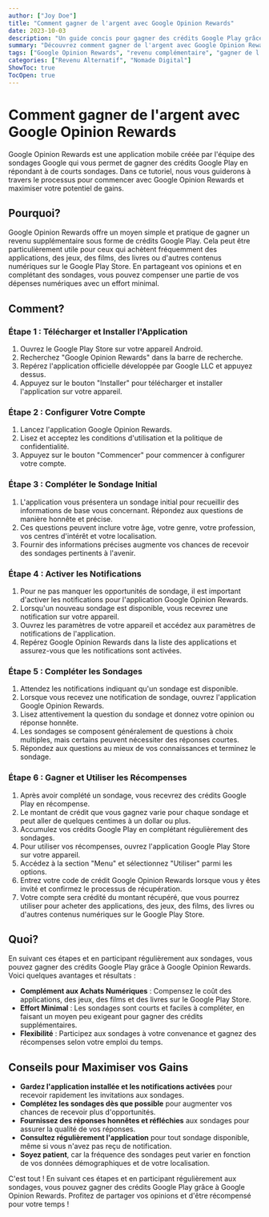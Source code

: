 ```yaml
---
author: ["Joy Doe"]
title: "Comment gagner de l'argent avec Google Opinion Rewards"
date: 2023-10-03
description: "Un guide concis pour gagner des crédits Google Play grâce à Google Opinion Rewards en répondant à de courts sondages."
summary: "Découvrez comment gagner de l'argent avec Google Opinion Rewards en répondant à de courts sondages et en gagnant des crédits Google Play. Ce guide couvre les étapes pour commencer et des conseils pour maximiser vos gains."
tags: ["Google Opinion Rewards", "revenu complémentaire", "gagner de l'argent", "crédits Google Play"]
categories: ["Revenu Alternatif", "Nomade Digital"]
ShowToc: true
TocOpen: true
---
```


# Comment gagner de l'argent avec Google Opinion Rewards

Google Opinion Rewards est une application mobile créée par l'équipe des sondages Google qui vous permet de gagner des crédits Google Play en répondant à de courts sondages. Dans ce tutoriel, nous vous guiderons à travers le processus pour commencer avec Google Opinion Rewards et maximiser votre potentiel de gains.

## Pourquoi?

Google Opinion Rewards offre un moyen simple et pratique de gagner un revenu supplémentaire sous forme de crédits Google Play. Cela peut être particulièrement utile pour ceux qui achètent fréquemment des applications, des jeux, des films, des livres ou d'autres contenus numériques sur le Google Play Store. En partageant vos opinions et en complétant des sondages, vous pouvez compenser une partie de vos dépenses numériques avec un effort minimal.

## Comment?

### Étape 1 : Télécharger et Installer l'Application

1. Ouvrez le Google Play Store sur votre appareil Android.
2. Recherchez "Google Opinion Rewards" dans la barre de recherche.
3. Repérez l'application officielle développée par Google LLC et appuyez dessus.
4. Appuyez sur le bouton "Installer" pour télécharger et installer l'application sur votre appareil.

### Étape 2 : Configurer Votre Compte

1. Lancez l'application Google Opinion Rewards.
2. Lisez et acceptez les conditions d'utilisation et la politique de confidentialité.
3. Appuyez sur le bouton "Commencer" pour commencer à configurer votre compte.

### Étape 3 : Compléter le Sondage Initial

1. L'application vous présentera un sondage initial pour recueillir des informations de base vous concernant. Répondez aux questions de manière honnête et précise.
2. Ces questions peuvent inclure votre âge, votre genre, votre profession, vos centres d'intérêt et votre localisation.
3. Fournir des informations précises augmente vos chances de recevoir des sondages pertinents à l'avenir.

### Étape 4 : Activer les Notifications

1. Pour ne pas manquer les opportunités de sondage, il est important d'activer les notifications pour l'application Google Opinion Rewards.
2. Lorsqu'un nouveau sondage est disponible, vous recevrez une notification sur votre appareil.
3. Ouvrez les paramètres de votre appareil et accédez aux paramètres de notifications de l'application.
4. Repérez Google Opinion Rewards dans la liste des applications et assurez-vous que les notifications sont activées.

### Étape 5 : Compléter les Sondages

1. Attendez les notifications indiquant qu'un sondage est disponible.
2. Lorsque vous recevez une notification de sondage, ouvrez l'application Google Opinion Rewards.
3. Lisez attentivement la question du sondage et donnez votre opinion ou réponse honnête.
4. Les sondages se composent généralement de questions à choix multiples, mais certains peuvent nécessiter des réponses courtes.
5. Répondez aux questions au mieux de vos connaissances et terminez le sondage.

### Étape 6 : Gagner et Utiliser les Récompenses

1. Après avoir complété un sondage, vous recevrez des crédits Google Play en récompense.
2. Le montant de crédit que vous gagnez varie pour chaque sondage et peut aller de quelques centimes à un dollar ou plus.
3. Accumulez vos crédits Google Play en complétant régulièrement des sondages.
4. Pour utiliser vos récompenses, ouvrez l'application Google Play Store sur votre appareil.
5. Accédez à la section "Menu" et sélectionnez "Utiliser" parmi les options.
6. Entrez votre code de crédit Google Opinion Rewards lorsque vous y êtes invité et confirmez le processus de récupération.
7. Votre compte sera crédité du montant récupéré, que vous pourrez utiliser pour acheter des applications, des jeux, des films, des livres ou d'autres contenus numériques sur le Google Play Store.

## Quoi?

En suivant ces étapes et en participant régulièrement aux sondages, vous pouvez gagner des crédits Google Play grâce à Google Opinion Rewards. Voici quelques avantages et résultats :

- **Complément aux Achats Numériques** : Compensez le coût des applications, des jeux, des films et des livres sur le Google Play Store.
- **Effort Minimal** : Les sondages sont courts et faciles à compléter, en faisant un moyen peu exigeant pour gagner des crédits supplémentaires.
- **Flexibilité** : Participez aux sondages à votre convenance et gagnez des récompenses selon votre emploi du temps.

## Conseils pour Maximiser vos Gains

- **Gardez l'application installée et les notifications activées** pour recevoir rapidement les invitations aux sondages.
- **Complétez les sondages dès que possible** pour augmenter vos chances de recevoir plus d'opportunités.
- **Fournissez des réponses honnêtes et réfléchies** aux sondages pour assurer la qualité de vos réponses.
- **Consultez régulièrement l'application** pour tout sondage disponible, même si vous n'avez pas reçu de notification.
- **Soyez patient**, car la fréquence des sondages peut varier en fonction de vos données démographiques et de votre localisation.

C'est tout ! En suivant ces étapes et en participant régulièrement aux sondages, vous pouvez gagner des crédits Google Play grâce à Google Opinion Rewards. Profitez de partager vos opinions et d'être récompensé pour votre temps !